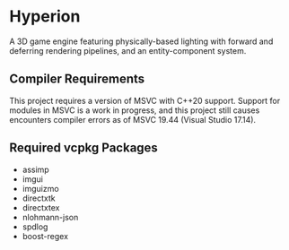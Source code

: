 # Hyperion
A 3D game engine featuring physically-based lighting with forward and deferring rendering pipelines,
and an entity-component system.

## Compiler Requirements
This project requires a version of MSVC with C++20 support. Support for modules in MSVC is a work
in progress, and this project still causes encounters compiler errors as of MSVC 19.44 (Visual
Studio 17.14).

## Required vcpkg Packages
- assimp
- imgui
- imguizmo
- directxtk
- directxtex
- nlohmann-json
- spdlog
- boost-regex
